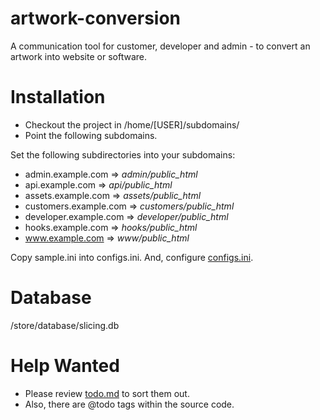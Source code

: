# artwork-conversion
A communication tool for customer, developer and admin - to convert an artwork into website or software.

# Installation
* Checkout the project in /home/[USER]/subdomains/
* Point the following subdomains.

Set the following subdirectories into your subdomains:
 * admin.example.com => *admin/public_html*
 * api.example.com => *api/public_html*
 * assets.example.com => *assets/public_html*
 * customers.example.com => *customers/public_html*
 * developer.example.com => *developer/public_html*
 * hooks.example.com => *hooks/public_html*
 * www.example.com => *www/public_html*

Copy sample.ini into configs.ini. And, configure [configs.ini](configs.ini).

# Database
/store/database/slicing.db

# Help Wanted
* Please review [todo.md](todo.md) to sort them out.
* Also, there are @todo tags within the source code.
